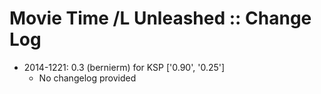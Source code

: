 # Movie Time /L Unleashed :: Change Log

* 2014-1221: 0.3 (bernierm) for KSP ['0.90', '0.25']
	+ No changelog provided
